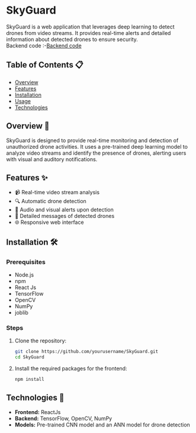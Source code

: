 # SkyGuard 

SkyGuard is a web application that leverages deep learning to detect drones from video streams. It provides real-time alerts and detailed information about detected drones to ensure security.<br>
Backend code :-[Backend code](https://github.com/AvikshitChanda/SkyGuardBackend)

## Table of Contents 📋

- [Overview](#overview)
- [Features](#features)
- [Installation](#installation)
- [Usage](#usage)
- [Technologies](#technologies)

## Overview 🌟

SkyGuard is designed to provide real-time monitoring and detection of unauthorized drone activities. It uses a pre-trained deep learning model to analyze video streams and identify the presence of drones, alerting users with visual and auditory notifications.

## Features ✨

- 📹 Real-time video stream analysis
- 🔍 Automatic drone detection
- 🔔 Audio and visual alerts upon detection
- 📜 Detailed messages of detected drones
- 🌐 Responsive web interface

## Installation 🛠️

### Prerequisites

- Node.js
- npm
- React Js
- TensorFlow
- OpenCV
- NumPy
- joblib

### Steps

1. Clone the repository:

    ```bash
    git clone https://github.com/yourusername/SkyGuard.git
    cd SkyGuard
    ```

2. Install the required packages for the frontend:

    ```bash
    npm install
    ```
## Technologies 🧪

- **Frontend:** ReactJs
- **Backend:** TensorFlow, OpenCV, NumPy
- **Models:** Pre-trained CNN model and an ANN model for drone detection



